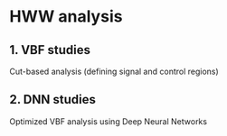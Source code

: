 # HWW analysis
## 1. VBF studies
Cut-based analysis (defining signal and control regions)
## 2. DNN studies
Optimized VBF analysis using Deep Neural Networks

